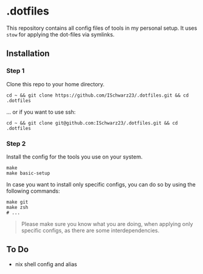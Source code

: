 # .dotfiles

This repository contains all config files of tools in my personal setup. It uses `stow` for applying the dot-files via symlinks.  

## Installation

### Step 1

Clone this repo to your home directory.

```shell
cd ~ && git clone https://github.com/ISchwarz23/.dotfiles.git && cd .dotfiles
```

... or if you want to use ssh:
```shell
cd ~ && git clone git@github.com:ISchwarz23/.dotfiles.git && cd .dotfiles
```

### Step 2

Install the config for the tools you use on your system.

```shell
make
make basic-setup
```

In case you want to install only specific configs, you can do so by using the following commands:

```shell
make git
make zsh
# ...
```

> Please make sure you know what you are doing, when applying only specific configs, as there are some interdependencies.

## To Do

- nix shell config and alias
